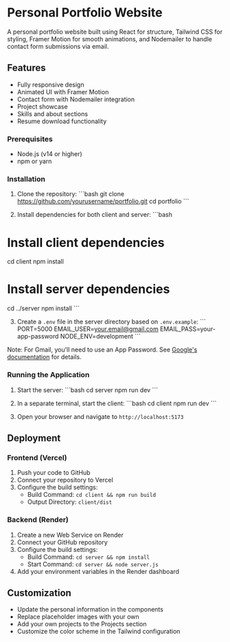 # Personal Portfolio Website

A personal portfolio website built using React for structure, Tailwind CSS for styling, Framer Motion for smooth animations, and Nodemailer to handle contact form submissions via email.

## Features

- Fully responsive design
- Animated UI with Framer Motion
- Contact form with Nodemailer integration
- Project showcase
- Skills and about sections
- Resume download functionality

### Prerequisites

- Node.js (v14 or higher)
- npm or yarn

### Installation

1. Clone the repository:
\`\`\`bash
git clone https://github.com/yourusername/portfolio.git
cd portfolio
\`\`\`

2. Install dependencies for both client and server:
\`\`\`bash
# Install client dependencies
cd client
npm install

# Install server dependencies
cd ../server
npm install
\`\`\`

3. Create a `.env` file in the server directory based on `.env.example`:
\`\`\`
PORT=5000
EMAIL_USER=your.email@gmail.com
EMAIL_PASS=your-app-password
NODE_ENV=development
\`\`\`

Note: For Gmail, you'll need to use an App Password. See [Google's documentation](https://support.google.com/accounts/answer/185833) for details.

### Running the Application

1. Start the server:
\`\`\`bash
cd server
npm run dev
\`\`\`

2. In a separate terminal, start the client:
\`\`\`bash
cd client
npm run dev
\`\`\`

3. Open your browser and navigate to `http://localhost:5173`

## Deployment

### Frontend (Vercel)

1. Push your code to GitHub
2. Connect your repository to Vercel
3. Configure the build settings:
   - Build Command: `cd client && npm run build`
   - Output Directory: `client/dist`

### Backend (Render)

1. Create a new Web Service on Render
2. Connect your GitHub repository
3. Configure the build settings:
   - Build Command: `cd server && npm install`
   - Start Command: `cd server && node server.js`
4. Add your environment variables in the Render dashboard

## Customization

- Update the personal information in the components
- Replace placeholder images with your own
- Add your own projects to the Projects section
- Customize the color scheme in the Tailwind configuration
